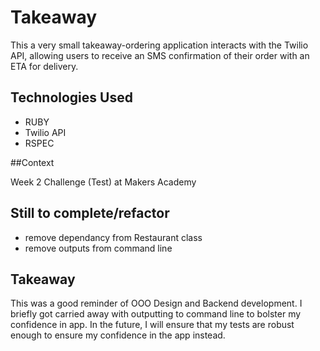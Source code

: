 Takeaway
=======================

This a very small takeaway-ordering application interacts with the Twilio API, allowing users to receive an SMS confirmation of their order with an ETA for delivery.


## Technologies Used

- RUBY
- Twilio API
- RSPEC

##Context

Week 2 Challenge (Test) at Makers Academy


## Still to complete/refactor

- remove dependancy from Restaurant class
- remove outputs from command line

## Takeaway

This was a good reminder of OOO Design  and Backend development. I briefly got carried away with outputting to command line to bolster my confidence in app. In the future, I will ensure that my tests are robust enough to ensure my confidence in the app instead. 
